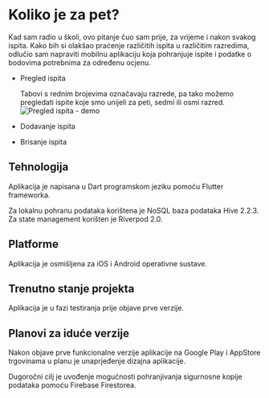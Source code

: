 # Koliko je za pet?

Kad sam radio u školi, ovo pitanje čuo sam prije, za vrijeme i nakon svakog ispita. Kako bih si olakšao praćenje različitih ispita u različitim razredima, odlučio sam napraviti mobilnu aplikaciju koja pohranjuje ispite i podatke o bodovima potrebnima za određenu ocjenu.

 - Pregled ispita

	Tabovi s rednim brojevima označavaju razrede, pa tako možemo pregledati ispite koje smo unijeli za peti, sedmi ili osmi razred.
![Pregled ispita - demo](https://github.com/llekcevi/koliko_je_za_pet/blob/offline/assets/demo-pregled.gif)

 - Dodavanje ispita
 - Brisanje ispita

## Tehnologija

Aplikacija je napisana u Dart programskom jeziku pomoću Flutter frameworka.

Za lokalnu pohranu podataka korištena je NoSQL baza podataka Hive 2.2.3.
Za state management korišten je Riverpod 2.0.

## Platforme

Aplikacija je osmišljena za iOS i Android operativne sustave.

## Trenutno stanje projekta

Aplikacija je u fazi testiranja prije objave prve verzije.

## Planovi za iduće verzije

Nakon objave prve funkcionalne verzije aplikacije na Google Play i AppStore trgovinama u planu je unaprjeđenje dizajna aplikacije.

Dugoročni cilj je uvođenje mogućnosti pohranjivanja sigurnosne kopije podataka pomoću Firebase Firestorea.
